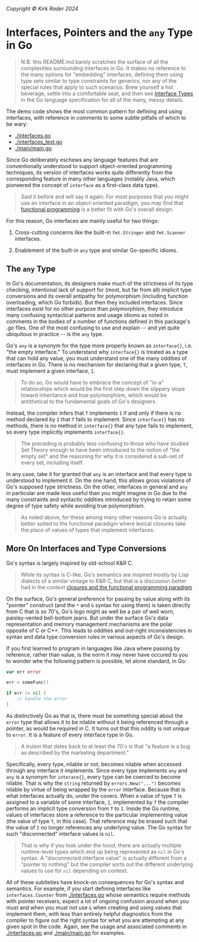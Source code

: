 _Copyright &copy; Kirk Rader 2024_

# Interfaces, Pointers and the `any` Type in Go

> N.B. this README.md barely scratches the surface of all the complexities
> surrounding interfaces in Go. It makes no reference to the many options for
> "embedding" interfaces, defining them using type sets similar to type
> constraints for generics, nor any of the special rules that apply to such
> scenarios. Brew yourself a hot beverage, settle into a comfortable seat, and
> then see [Interface Types](https://go.dev/ref/spec#Interface_types) in the Go
> language specification for all of the many, messy details.

The demo code shows the most common pattern for defining and using interfaces,
with reference in comments to some subtle pitfalls of which to be wary:

- [./interfaces.go](./interfaces.go)
- [./interfaces_test.go](./interfaces_test.go)
- [./main/main.go](./main/main.go)

Since Go deliberately eschews any language features that are conventionally
understood to support object-oriented programming techniques, its version of
interfaces works quite differently from the corresponding feature in many other
languages (notably Java, which pioneered the concept of `interface` as a
first-class data type).

> Said it before and will say it again: For most purposes that you might use an
> interface in an object-oriented paradigm, you may find that [functional
> programming](../closures/) is a better fit with Go's overall design.

For this reason, Go interfaces are mainly useful for two things:

1. Cross-cutting concerns like the built-in `fmt.Stringer` and `fmt.Scanner`
   interfaces.

2. Enablement of the built-in `any` type and similar Go-specific idioms.

## The `any` Type

In Go's documentation, its designers make much of the strictness of its type
checking, intentional lack of support for (most, but far from all) implicit type
conversions and its overall antipathy for polymorphism (including function
overloading, which Go forbids). But then they included interfaces. Since
interfaces exist for no other purpose than polymorphism, they introduce many
confusing syntactical patterns and usage idioms as noted in comments in the
bodies of a number of functions defined in this package's _.go_ files. One of
the most confusing to use and explain -- and yet quite ubiquitous in practice --
is the `any` type.

Go's `any` is a synonym for the type more properly known as `interface{}`, i.e.
"the empty interface." To understand why `interface{}` is treated as a type that
can hold any value, you must understand one of the many oddities of interfaces
in Go. There is no mechanism for declaring that a given type, `T`, must
implement a given interface, `I`.

> To do so, Go would have to embrace the concept of "is-a" relationships which
> would be the first step down the slippery slope toward inheritance and true
> polymorphism, which would be antithetical to the fundamental goals of Go's
> designers.

Instead, the compiler infers that `T` implements `I` if and only if there is no
method declared by `I` that `T` fails to implement. Since `interface{}` has no
methods, there is no method in `interface{}` that any type fails to implement,
so every type implicitly implements `interface{}`.

> The preceding is probably less confusing to those who have studied Set Theory
> enough to have been introduced to the notion of "the empty set" and the
> reasoning for why it is considered a sub-set of every set, including itself.

In any case, take it for granted that `any` is an interface and that every type
is understood to implement it. On the one hand, this allows gross violations of
Go's supposed type strictness. On the other, interfaces in general and `any` in
particular are made less useful than you might imagine in Go due to the many
constraints and syntactic oddities introduced by trying to retain some degree of
type safety while avoiding true polymorphism.

> As noted above, for these among many other reasons Go is actually better
> suited to the functional paradigm where lexical closures take the place of
> values of types that implement interfaces.

## More On Interfaces and Type Conversions

Go's syntax is largely inspired by old-school K&R C.

> While its syntax is C-like, Go's semantics are inspired mostly by Lisp
> dialects of a similar vintage to K&R C, but that is a discussion better had in
> the context [closures and the functional programming paradigm](../closures/)

On the surface, Go's general preference for passing by value along with its
"pointer" construct (and the `*` and `&` syntax for using them) is taken
directly from C that is so 70's, Go's logo might as well be a pair of well worn,
paisley-vented bell-bottom jeans. But under the surface Go's data representation
and memory management mechanisms are the polar opposite of C or C++. This leads
to oddities and out-right inconsistencies in syntax and data type conversion
rules in various aspects of Go's design.

If you first learned to program in languages like Java where passing by
reference, rather than value, is the norm it may never have occured to you to
wonder whe the following pattern is possible, let alone standard, in Go:

```go
var err error

err = someFunc()

if err != nil {
	// handle the error
}
```

As distinctively Go as that is, there must be something special about the
`error` type that allows it to be nilable without it being referenced through a
pointer, as would be required in C. It turns out that this oddity is not unique
to `error`. It is a feature of every interface type in Go.

> A truism that dates back to at least the 70's is that "a feature is a bug as
> described by the marketing department."

Specifically, every type, nilable or not, becomes nilable when accessed through
any interface it implements. Since every type implements `any` and `any` is a
synonym for `interace{}`, every type can be coerced to become nilable. That is
why the `string` returned by `errors.New("...")` becomes nilable by virtue of
being wrapped by the `error` interface. Because that is what interfaces actually
do, under the covers. When a value of type `T` is assigned to a variable of some
interface, `I`, implemented by `T` the compiler performs an implicit type
conversion from `T` to `I`. Inside the Go runtime, values of interfaces store a
reference to the particular implementing value (the value of type `T`, in this
case). That reference may be erased such that the value of `I` no longer
references any underlying value. The Go syntax for such "disconnected" interface
values is `nil`.

> That is why if you look under the hood, there are actually multiple
> runtime-level types which end up being represented as `nil` in Go's syntax. A
> "disconnected interface value" is actually different from a  "pointer to
> nothing" but the compiler sorts out the different underlying values to use for
> `nil` depending on context.

All of these subtleties have knock-on consequences for Go's syntax and
semantics. For example, if you start defining interfaces like
`interfaces.Counter` from [./interfaces.go](./interfaces.go) whose semantics
require methods with pointer receivers, expect a lot of ongoing confusion around
when you must and when you must not use `&` when creating and using values that
implement them, with less than entirely helpful diagnostics from the compiler to
figure out the right syntax for what you are attempting at any given spot in the
code. Again, see the usage and associated comments in
[./interfaces.go](interfaces.go) and [./main/main.go](./main/main.go) for
examples.
